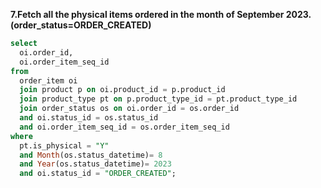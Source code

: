 **7.Fetch all the physical items ordered in the month of September 2023. (order_status=ORDER_CREATED)**

```sql
select 
  oi.order_id, 
  oi.order_item_seq_id 
from 
  order_item oi 
  join product p on oi.product_id = p.product_id 
  join product_type pt on p.product_type_id = pt.product_type_id 
  join order_status os on oi.order_id = os.order_id 
  and oi.status_id = os.status_id 
  and oi.order_item_seq_id = os.order_item_seq_id 
where 
  pt.is_physical = "Y" 
  and Month(os.status_datetime)= 8 
  and Year(os.status_datetime)= 2023 
  and oi.status_id = "ORDER_CREATED";

```
